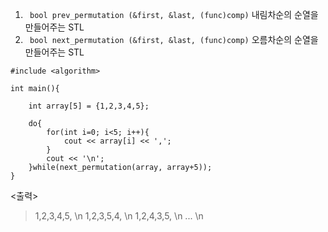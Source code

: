 1. ``` bool prev_permutation (&first, &last, (func)comp)```
    내림차순의 순열을 만들어주는 STL
2. ``` bool next_permutation (&first, &last, (func)comp)```
    오름차순의 순열을 만들어주는 STL



```
#include <algorithm>

int main(){
	
	int array[5] = {1,2,3,4,5};

	do{
		for(int i=0; i<5; i++){
			cout << array[i] << ',';
		}
		cout << '\n';
	}while(next_permutation(array, array+5));
}
```

<출력>
> 1,2,3,4,5, \n
> 1,2,3,5,4, \n
> 1,2,4,3,5, \n
> ... \n


